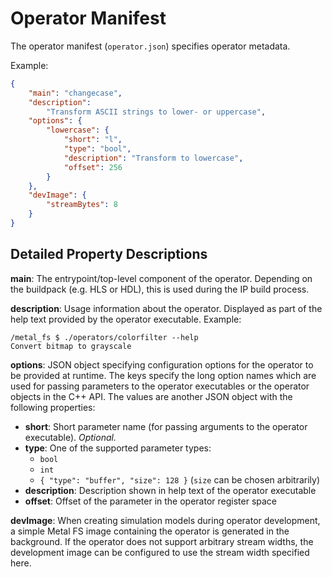# Operator Manifest

The operator manifest (`operator.json`) specifies operator metadata.

Example:
```json
{
    "main": "changecase",
    "description": 
        "Transform ASCII strings to lower- or uppercase",
    "options": {
        "lowercase": {
            "short": "l",
            "type": "bool",
            "description": "Transform to lowercase",
            "offset": 256
        }
    },
    "devImage": {
        "streamBytes": 8
    }
}

```

## Detailed Property Descriptions

**main**:
The entrypoint/top-level component of the operator.
Depending on the buildpack (e.g. HLS or HDL), this is used during the IP build process.

**description**:
Usage information about the operator. Displayed as part of the help text provided by the operator executable.
Example:
```
/metal_fs $ ./operators/colorfilter --help
Convert bitmap to grayscale
```

**options**:
JSON object specifying configuration options for the operator to be provided at runtime.
The keys specify the long option names which are used for passing parameters to the operator executables or the operator objects in the C++ API.
The values are another JSON object with the following properties:

 - **short**: Short parameter name (for passing arguments to the operator executable). *Optional.*
 - **type**: One of the supported parameter types:
   - `bool`
   - `int`
   - `{ "type": "buffer", "size": 128 }` (`size` can be chosen arbitrarily)
 - **description**: Description shown in help text of the operator executable
 - **offset**: Offset of the parameter in the operator register space

**devImage**:
When creating simulation models during operator development, a simple Metal FS image containing the operator is generated
in the background.
If the operator does not support arbitrary stream widths, the development image can be configured to use the stream width specified here.
